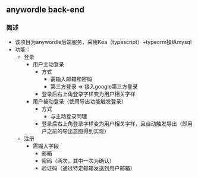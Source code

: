 ## anywordle back-end

### 简述

* 该项目为anywordle后端服务，采用Koa（typescript）+typeorm操纵mysql
* 功能：
  * 登录
    * 用户主动登录
      * 方式
        * 需输入邮箱和密码
        * 第三方登录 => 接入google第三方登录
      * 登录后右上角登录字样变为用户相关字样
    * 用户被动登录（使用导出功能触发登录）
      * 方式
        * 与主动登录同理
      * 登录后右上角登录字样变为用户相关字样，且自动触发导出（即用户之前的导出意图得到实现）
  * 注册
    * 需输入字段
      * 邮箱
      * 密码（两次，其中一次为确认）
      * 验证码（通过特定邮箱发送到用户邮箱）